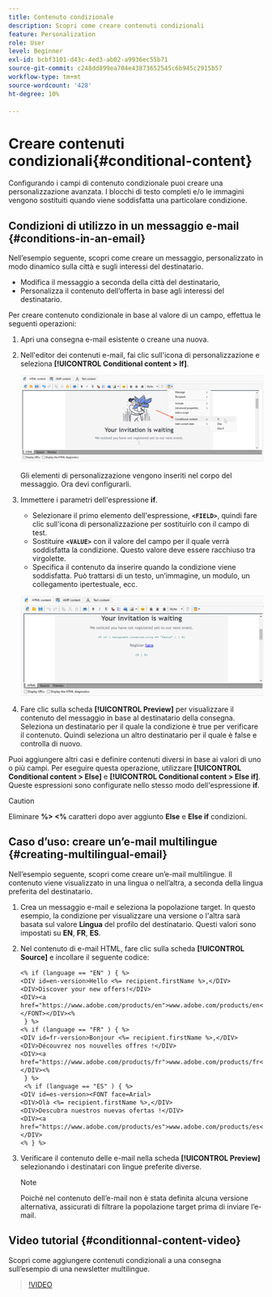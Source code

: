 ```yaml
---
title: Contenuto condizionale
description: Scopri come creare contenuti condizionali
feature: Personalization
role: User
level: Beginner
exl-id: bcbf3101-d43c-4ed3-ab02-a9936ec55b71
source-git-commit: c248dd899ea704e43873652545c6b945c2915b57
workflow-type: tm+mt
source-wordcount: '428'
ht-degree: 10%

---
```


# Creare contenuti condizionali{#conditional-content}

Configurando i campi di contenuto condizionale puoi creare una personalizzazione avanzata. I blocchi di testo completi e/o le immagini vengono sostituiti quando viene soddisfatta una particolare condizione.


## Condizioni di utilizzo in un messaggio e-mail {#conditions-in-an-email}

Nell’esempio seguente, scopri come creare un messaggio, personalizzato in modo dinamico sulla città e sugli interessi del destinatario.

* Modifica il messaggio a seconda della città del destinatario,
* Personalizza il contenuto dell’offerta in base agli interessi del destinatario.

Per creare contenuto condizionale in base al valore di un campo, effettua le seguenti operazioni:

1. Apri una consegna e-mail esistente o creane una nuova.
1. Nell&#39;editor dei contenuti e-mail, fai clic sull&#39;icona di personalizzazione e seleziona **[!UICONTROL Conditional content > If]**.

   ![Inserisci una condizione](assets/condition-insert.png)

   Gli elementi di personalizzazione vengono inseriti nel corpo del messaggio. Ora devi configurarli.

1. Immettere i parametri dell&#39;espressione **if**.

   * Selezionare il primo elemento dell&#39;espressione, **`<FIELD>`**, quindi fare clic sull&#39;icona di personalizzazione per sostituirlo con il campo di test.
   * Sostituire **`<VALUE>`** con il valore del campo per il quale verrà soddisfatta la condizione. Questo valore deve essere racchiuso tra virgolette.
   * Specifica il contenuto da inserire quando la condizione viene soddisfatta. Può trattarsi di un testo, un’immagine, un modulo, un collegamento ipertestuale, ecc.

   ![Condizione in un messaggio e-mail](assets/condition-in-email.png)

1. Fare clic sulla scheda **[!UICONTROL Preview]** per visualizzare il contenuto del messaggio in base al destinatario della consegna. Seleziona un destinatario per il quale la condizione è true per verificare il contenuto. Quindi seleziona un altro destinatario per il quale è false e controlla di nuovo.

Puoi aggiungere altri casi e definire contenuti diversi in base ai valori di uno o più campi. Per eseguire questa operazione, utilizzare **[!UICONTROL Conditional content > Else]** e **[!UICONTROL Conditional content > Else if]**. Queste espressioni sono configurate nello stesso modo dell&#39;espressione **if**.

>[!CAUTION]
>
>Eliminare **%> &lt;%** caratteri dopo aver aggiunto **Else** e **Else if** condizioni.


## Caso d’uso: creare un’e-mail multilingue {#creating-multilingual-email}

Nell’esempio seguente, scopri come creare un’e-mail multilingue. Il contenuto viene visualizzato in una lingua o nell’altra, a seconda della lingua preferita del destinatario.

1. Crea un messaggio e-mail e seleziona la popolazione target. In questo esempio, la condizione per visualizzare una versione o l&#39;altra sarà basata sul valore **Lingua** del profilo del destinatario. Questi valori sono impostati su **EN**, **FR**, **ES**.
1. Nel contenuto di e-mail HTML, fare clic sulla scheda **[!UICONTROL Source]** e incollare il seguente codice:

   ```
   <% if (language == "EN" ) { %>
   <DIV id=en-version>Hello <%= recipient.firstName %>,</DIV>
   <DIV>Discover your new offers!</DIV>
   <DIV><a href="https://www.adobe.com/products/en">www.adobe.com/products/en</A></FONT></DIV><%
    } %>
   <% if (language == "FR" ) { %>
   <DIV id=fr-version>Bonjour <%= recipient.firstName %>,</DIV>
   <DIV>Découvrez nos nouvelles offres !</DIV>
   <DIV><a href="https://www.adobe.com/products/fr">www.adobe.com/products/fr</A></DIV><%
    } %>
    <% if (language == "ES" ) { %>
   <DIV id=es-version><FONT face=Arial>
   <DIV>Olà <%= recipient.firstName %>,</DIV>
   <DIV>Descubra nuestros nuevas ofertas !</DIV>
   <DIV><a href="https://www.adobe.com/products/es">www.adobe.com/products/es</A></DIV>
   <% } %>
   ```

1. Verificare il contenuto delle e-mail nella scheda **[!UICONTROL Preview]** selezionando i destinatari con lingue preferite diverse.

   >[!NOTE]
   >
   >Poiché nel contenuto dell’e-mail non è stata definita alcuna versione alternativa, assicurati di filtrare la popolazione target prima di inviare l’e-mail.

## Video tutorial {#conditionnal-content-video}

Scopri come aggiungere contenuti condizionali a una consegna sull’esempio di una newsletter multilingue.

>[!VIDEO](https://video.tv.adobe.com/v/335682?quality=12)

